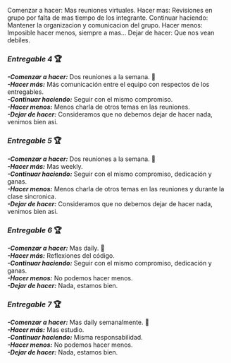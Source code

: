 Comenzar a hacer: Mas reuniones virtuales.
Hacer mas: Revisiones en grupo por falta de mas tiempo de los integrante.
Continuar haciendo: Mantener la organizacion y comunicacion del grupo.
Hacer menos: Imposible hacer menos, siempre a mas...
Dejar de hacer: Que nos vean debiles.

### _Entregable 4_ :trophy:

**_-Comenzar a hacer:_** Dos reuniones a la semana. :1st_place_medal:  
**_-Hacer más:_** Más comunicación entre el equipo con respectos de los entregables.  
**_-Continuar haciendo:_** Seguir con el mismo compromiso.  
**_-Hacer menos:_** Menos charla de otros temas en las reuniones.  
**_-Dejar de hacer:_** Consideramos que no debemos dejar de hacer nada, venimos bien asi.

### _Entregable 5_ :trophy:

**_-Comenzar a hacer:_** Dos reuniones a la semana. :1st_place_medal:  
**_-Hacer más:_** Mas weekly.  
**_-Continuar haciendo:_** Seguir con el mismo compromiso, dedicación y ganas.  
**_-Hacer menos:_** Menos charla de otros temas en las reuniones y durante la clase sincronica.  
**_-Dejar de hacer:_** Consideramos que no debemos dejar de hacer nada, venimos bien asi.

### _Entregable 6_ :trophy:

**_-Comenzar a hacer:_** Mas daily. :1st_place_medal:  
**_-Hacer más:_** Reflexiones del código.  
**_-Continuar haciendo:_** Seguir con el mismo compromiso, dedicación y ganas.  
**_-Hacer menos:_** No podemos hacer menos.  
**_-Dejar de hacer:_** Nada, estamos bien.

### _Entregable 7_ :trophy:

**_-Comenzar a hacer:_** Mas daily semanalmente. :1st_place_medal:  
**_-Hacer más:_** Mas estudio.  
**_-Continuar haciendo:_** Misma responsabilidad.  
**_-Hacer menos:_** No podemos hacer menos.  
**_-Dejar de hacer:_** Nada, estamos bien.